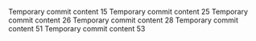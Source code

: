 Temporary commit content 15
Temporary commit content 25
Temporary commit content 26
Temporary commit content 28
Temporary commit content 51
Temporary commit content 53
